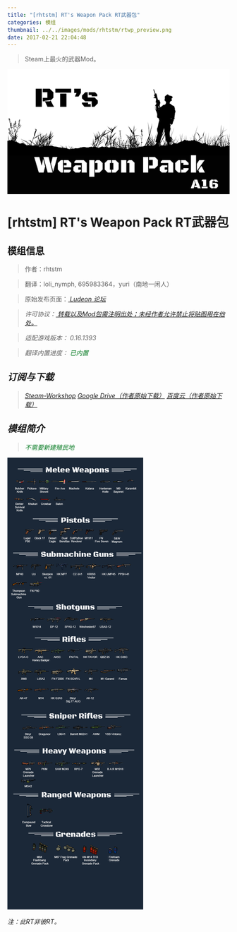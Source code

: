 ```yaml
---
title: "[rhtstm] RT's Weapon Pack RT武器包"
categories: 模组
thumbnail: ../../images/mods/rhtstm/rtwp_preview.png
date: 2017-02-21 22:04:48
---
```


> Steam上最火的武器Mod。

<!--more-->

![hc](../../images/mods/rhtstm/rtwp_preview.png)

# [rhtstm] RT's Weapon Pack RT武器包

## 模组信息

> 作者：rhtstm

> 翻译：loli_nymph, 695983364，yuri（南地一闲人）

> 原始发布页面：<a href="https://ludeon.com/forums/index.php?topic=25272.0"><i class="fa fa-link" aria-hidden="true" /> Ludeon 论坛</a>

> 许可协议：<a href="" ><i class="fa fa-balance-scale" aria-hidden="true" /> 转载以及Mod包需注明出处；未经作者允许禁止将贴图用在他处。</a>

> 适配游戏版本：<i class="fa fa-tag" aria-hidden="true"> 0.16.1393</i>

> 翻译内置进度：<i class="fa fa-check-circle" aria-hidden="true" title="翻译已内置于原作者的模组中，可直接从Steam工坊订阅" style="color:#097c25"> 已内置</i>

## 订阅与下载

> <a href="http://steamcommunity.com/sharedfiles/filedetails/?id=730899625"><i class="fa fa-steam-square" aria-hidden="true" /> Steam-Workshop</a>
> <a href="https://drive.google.com/drive/folders/0B04zPa0iTuVkLVY5elRZMGFmUjg?usp=sharing"><i class="fa fa-google" aria-hidden="true" /> Google Drive（作者原始下载）</a>
> <a href="http://pan.baidu.com/s/1i5Pu2s1"><i class="fa fa-paw" aria-hidden="true" /> 百度云（作者原始下载）</a>

## 模组简介

> <i class="fa fa-check-circle" aria-hidden="true" style="color:#097c25"> 不需要新建殖民地</i>

![hc_weapons](../../images/mods/rhtstm/rts_weapons.png)

注：此RT非彼RT。